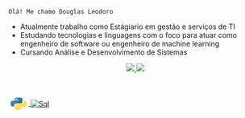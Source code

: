     Olá! Me chamo Douglas Leodoro

- Atualmente trabalho como Estágiario em gestão e serviços de TI
- Estudando tecnologias e linguagens com o foco para atuar como engenheiro de software ou engenheiro de machine learning 
- Cursando Análise e Desenvolvimento de Sistemas 

<div align="center">
  <a href="https://github.com/NLdouglas">
  <img height="180em" src="https://github-readme-stats.vercel.app/api?username=Nldouglas&show_icons=true&theme=dark&include_all_commits=true&count_private=true"/>
  <img height="180em" src="https://github-readme-stats.vercel.app/api/top-langs/?username=NLdouglas&layout=compact&langs_count=7&theme=dark"/>
</div>

 ## 
  
<div style="display: inline_block"><br>
  <img align="center" alt="Python" height="30" width="40" src="https://raw.githubusercontent.com/devicons/devicon/master/icons/python/python-original.svg">
  <img align="center" alt="Sql" height="30" width="40" src="https://cdn.jsdelivr.net/gh/devicons/devicon/icons/mysql/mysql-original-wordmark.svg" />
</div>
  
